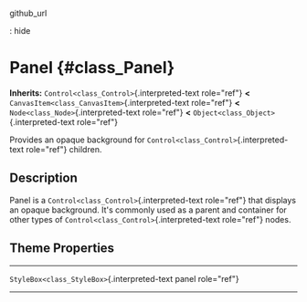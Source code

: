 github\_url

:   hide

Panel {#class_Panel}
=====

**Inherits:** `Control<class_Control>`{.interpreted-text role="ref"}
**\<** `CanvasItem<class_CanvasItem>`{.interpreted-text role="ref"}
**\<** `Node<class_Node>`{.interpreted-text role="ref"} **\<**
`Object<class_Object>`{.interpreted-text role="ref"}

Provides an opaque background for
`Control<class_Control>`{.interpreted-text role="ref"} children.

Description
-----------

Panel is a `Control<class_Control>`{.interpreted-text role="ref"} that
displays an opaque background. It\'s commonly used as a parent and
container for other types of `Control<class_Control>`{.interpreted-text
role="ref"} nodes.

Theme Properties
----------------

  ---------------------------------------------- -------
  `StyleBox<class_StyleBox>`{.interpreted-text   panel
  role="ref"}                                    

  ---------------------------------------------- -------
